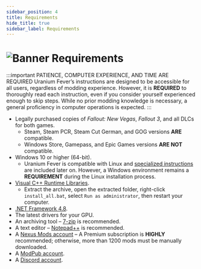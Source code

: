 ```yaml
---
sidebar_position: 4
title: Requirements
hide_title: true
sidebar_label: Requirements
---
```


# ![Banner Requirements](https://github.com/user-attachments/assets/6aa2396d-179c-4471-89df-5b206343fd87)

:::important PATIENCE, COMPUTER EXPERIENCE, AND TIME ARE REQUIRED
Uranium Fever’s instructions are designed to be accessible for all users, regardless of modding experience. However, it is **REQUIRED** to thoroughly read each instruction, even if you consider yourself experienced enough to skip steps. While no prior modding knowledge is necessary, a general proficiency in computer operations is expected.
:::

- Legally purchased copies of *Fallout: New Vegas*, *Fallout 3*, and all DLCs for both games.
  - Steam, Steam PCR, Steam Cut German, and GOG versions **ARE** compatible.
  - Windows Store, Gamepass, and Epic Games versions **ARE NOT** compatible.
- Windows 10 or higher (64-bit).
  - Uranium Fever is compatible with Linux and [specialized instructions](https://uraniumfever.net/docs/setupinstructions#-installing-on-linux-) are included later on. However, a Windows environment remains a **REQUIREMENT** during the Linux installation process.
- [Visual C++ Runtime Libraries](https://www.techpowerup.com/download/visual-c-redistributable-runtime-package-all-in-one/).
  - Extract the archive, open the extracted folder, right-click `install_all.bat`, select `Run as administrator`, then restart your computer.
- [.NET Framework 4.8](https://dotnet.microsoft.com/en-us/download/dotnet-framework/thank-you/net48-web-installer).
- The latest drivers for your GPU.
- An archiving tool – [7-zip](https://www.7-zip.org/) is recommended.
- A text editor – [Notepad++](https://notepad-plus-plus.org/downloads/v8.7/) is recommended.
- A [Nexus Mods account](https://users.nexusmods.com/register) – A Premium subscription is **HIGHLY** recommended; otherwise, more than 1200 mods must be manually downloaded.
- A [ModPub account](https://mod.pub/account/register).
- A [Discord account](https://discord.com/register).
